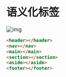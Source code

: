 # 语义化标签

![img](https://img-blog.csdnimg.cn/6ec53a201fe84439b1ffdc3e8ad27d56.png)

```html
<header></header>
<nav></nav>
<main></main>
<section></section>
<aside></aside>
<footer></footer>
```

